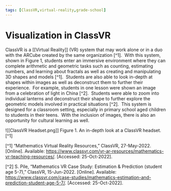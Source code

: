 ```yaml
---
tags: [ClassVR,virtual-reality,grade-school]
---
```


# Visualization in ClassVR

ClassVR is a [[Virtual Reality]] (VR) system that may work alone or in a duo with the ARCube created by the same organization [^1].  With this system, shown in Figure 1, students enter an immersive environment where they can complete arithmetic and geometric tasks such as counting, estimating numbers, and learning about fractals as well as creating and manipulating 3D shapes and models [^1].  Students are also able to look in-depth at shapes within images as well as deconstruct them to further their experience.  For example, students in one lesson were shown an image from a celebration of light in China [^2].  Students were able to zoom into individual lanterns and deconstruct their shape to further explore the geometric models involved in practical situations [^2].  This system is designed for a classroom setting, especially in primary school aged children to students in their teens.  With the inclusion of images, there is also an opportunity for cultural learning as well.

![[ClassVR Headset.png]]
Figure 1.  An in-depth look at a ClassVR headset. [^1]

[^1] “Mathematics Virtual Reality Resources,” ClassVR, 27-May-2022. [Online]. Available: https://www.classvr.com/vr-ar-resources/mathematics-vr-teaching-resources/. [Accessed: 25-Oct-2022].

[^2] S. Pile, “Mathematics VR Case Study: Estimation & Prediction (student age 5-7),” ClassVR, 15-Jun-2022. [Online]. Available: https://www.classvr.com/case-studies/mathematics-estimation-and-prediction-student-age-5-7/. [Accessed: 25-Oct-2022].